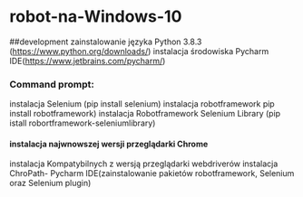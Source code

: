 # robot-na-Windows-10

##development
   zainstalowanie języka Python 3.8.3 (https://www.python.org/downloads/)
   instalacja środowiska Pycharm IDE(https://www.jetbrains.com/pycharm/)
### Command prompt:
  instalacja Selenium (pip install selenium)
  instalacja robotframework pip install robotframework)
  instalacja Robotframework Selenium Library (pip istall robortframework-seleniumlibrary)
#### instalacja najwnowszej wersji przeglądarki Chrome
  instalacja Kompatybilnych z wersją przeglądarki webdriverów
  instalacja ChroPath-
  Pycharm IDE(zainstalowanie pakietów robotframework, Selenium oraz Selenium plugin)
